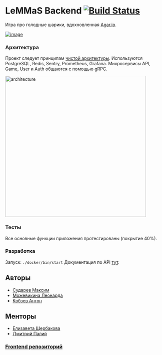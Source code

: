 # LeMMaS Backend [![Build Status](https://travis-ci.org/go-park-mail-ru/2019_2_LeMMaS.svg?branch=master)](https://travis-ci.org/go-park-mail-ru/2019_2_LeMMaS)

Игра про голодные шарики, вдохновленная [Agar.io](http://agar.io/).

[![image](https://user-images.githubusercontent.com/6276455/69713801-3a1aa980-1116-11ea-82db-902277aefbe3.png)](https://lemmas.ru/)

### Архитектура

Проект следует принципам [чистой архитектуры](https://blog.cleancoder.com/uncle-bob/2012/08/13/the-clean-architecture.html).  Используются PostgreSQL, Redis, Sentry, Prometheus, Grafana. 
Микросервисы API, Game, User и Auth общаются с помощью gRPC.

<img width="450" alt="architecture" src="https://user-images.githubusercontent.com/6276455/71639740-4520a680-2c8d-11ea-9b34-3c6910806d6d.png">

### Тесты

Все основные функции приложения протестированы (покрытие 40%).

### Разработка

Запуск: `./docker/bin/start` Документация по API [тут](https://go-park-mail-ru.github.io/2019_2_LeMMaS).

## Авторы

- [Сударев Максим](https://github.com/smi97)
- [Можевикина Леонарда](https://github.com/ledka17)
- [Кобзев Антон](https://github.com/kzon)

## Менторы

-   [Елизавета Щербакова](https://github.com/Liza-Shch)
-   [Дмитрий Палий](https://github.com/stanf0rd)

### [Frontend репозиторий](https://github.com/frontend-park-mail-ru/2019_2_LeMMaS)
